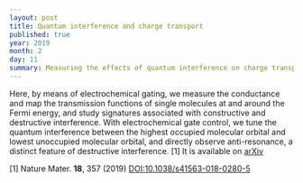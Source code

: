 ```yaml
---
layout: post
title: Quantum interference and charge transport
published: true
year: 2019
month: 2
day: 11
summary: Measuring the effects of quantum interference on charge transport
---
```

Here, by means of electrochemical gating, we measure the conductance and map the
transmission functions of single molecules at and around the Fermi energy, and study
signatures associated with constructive and destructive interference. With electrochemical
gate control, we tune the quantum interference between the highest occupied molecular
orbital and lowest unoccupied molecular orbital, and directly observe anti-resonance, a
distinct feature of destructive interference. [1]
It is available on [arXiv](https://arxiv.org/abs/1806.00124)

[1] Nature Mater. **18**, 357 (2019) [DOI:10.1038/s41563-018-0280-5](https://doi.org/10.1038/s41563-018-0280-5)
